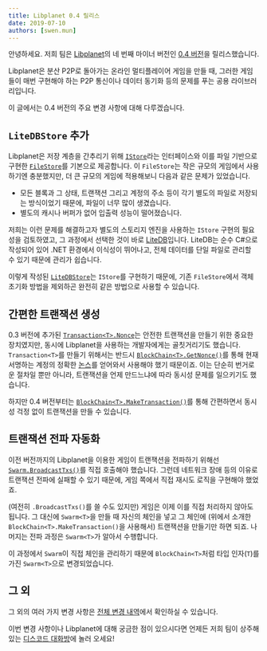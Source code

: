 ```yaml
---
title: Libplanet 0.4 릴리스
date: 2019-07-10
authors: [swen.mun]
---
```


안녕하세요. 저희 팀은 [Libplanet]의 네 번째 마이너 버전인 [0.4 버전][1]을 릴리스했습니다.

Libplanet은 분산 P2P로 돌아가는 온라인 멀티플레이어 게임을 만들 때, 그러한 게임들이 매번 구현해야 하는 P2P 통신이나 데이터 동기화 등의 문제를 푸는 공용 라이브러리입니다.

이 글에서는 0.4 버전의 주요 변경 사항에 대해 다루겠습니다.

[Libplanet]: https://libplanet.io/
[1]: https://github.com/planetarium/libplanet/releases/tag/0.4.0


`LiteDBStore` 추가
------------------

Libplanet은 저장 계층을 간추리기 위해 [`IStore`]라는 인터페이스와 이를 파일 기반으로 구현한 [`FileStore`]를 기본으로 제공합니다. 이 `FileStore`는 작은 규모의 게임에서 사용하기엔 충분했지만, 더 큰 규모의 게임에 적용해보니 다음과 같은 문제가 있었습니다.

- 모든 블록과 그 상태, 트랜잭션 그리고 계정의 주소 등이 각기 별도의 파일로 저장되는 방식이었기 때문에, 파일이 너무 많이 생겼습니다.
- 별도의 캐시나 버퍼가 없어 입출력 성능이 떨어졌습니다.

저희는 이런 문제를 해결하고자 별도의 스토리지 엔진을 사용하는 `IStore` 구현의 필요성을 검토하였고, 그 과정에서 선택한 것이 바로 [LiteDB]입니다. LiteDB는 순수 C#으로 작성되어 있어 .NET 환경에서 이식성이 뛰어나고, 전체 데이터를 단일 파일로 관리할 수 있기 때문에 관리가 쉽습니다.

이렇게 작성된 [`LiteDBStore`]는 `IStore`를 구현하기 때문에, 기존 `FileStore`에서 객체 초기화 방법을 제외하곤 완전히 같은 방법으로 사용할 수 있습니다.

[`IStore`]: https://docs.libplanet.io/0.4.0/api/Libplanet.Store.IStore.html
[`FileStore`]: https://docs.libplanet.io/0.4.0/api/Libplanet.Store.FileStore.html
[LiteDB]: https://www.litedb.org/
[`LiteDBStore`]: https://docs.libplanet.io/0.4.0/api/Libplanet.Store.LiteDBStore.html


간편한 트랜잭션 생성
-------------------

0.3 버전에 추가된 [`Transaction<T>.Nonce`]는 안전한 트랜잭션을 만들기 위한 중요한 장치였지만, 동시에 Libplanet을 사용하는 개발자에게는 골칫거리기도 했습니다. `Transaction<T>`를 만들기 위해서는 반드시 [`BlockChain<T>.GetNonce()`]를 통해 현재 서명하는 계정의 정확한 [논스]를 얻어와서 사용해야 했기 때문이죠. 이는 단순히 번거로운 절차일 뿐만 아니라, 트랜잭션을 언제 만드느냐에 따라 동시성 문제를 일으키기도 했습니다.

하지만 0.4 버전부터는 [`BlockChain<T>.MakeTransaction()`]를 통해 간편하면서 동시성 걱정 없이 트랜잭션을 만들 수 있습니다.

[`Transaction<T>.Nonce`]: https://docs.libplanet.io/0.3.0/api/Libplanet.Tx.Transaction-1.html#Libplanet_Tx_Transaction_1_Nonce
[`BlockChain<T>.GetNonce()`]: https://docs.libplanet.io/0.3.0/api/Libplanet.Blockchain.BlockChain-1.html#Libplanet_Blockchain_BlockChain_1_GetNonce_Libplanet_Address_
[`BlockChain<T>.MakeTransaction()`]: https://docs.libplanet.io/0.4.0/api/Libplanet.Blockchain.BlockChain-1.html#Libplanet_Blockchain_BlockChain_1_MakeTransaction_Libplanet_Crypto_PrivateKey_System_Collections_Generic_IEnumerable__0__System_Collections_Immutable_IImmutableSet_Libplanet_Address__System_Nullable_System_DateTimeOffset__System_Boolean_
[논스]: https://en.wikipedia.org/wiki/Cryptographic_nonce


트랜잭션 전파 자동화
--------------------

이전 버전까지의 Libplanet을 이용한 게임이 트랜잭션을 전파하기 위해선 [`Swarm.BroadcastTxs()`]를 직접 호출해야 했습니다. 그런데 네트워크 장애 등의 이유로 트랜잭션 전파에 실패할 수 있기 때문에, 게임 쪽에서 직접 재시도 로직을 구현해야 했었죠.

(여전히 `.BroadcastTxs()`를 쓸 수도 있지만) 게임은 이제 이를 직접 처리하지 않아도 됩니다. 그 대신에 `Swarm<T>`을 만들 때 자신의 체인을 넣고 그 체인에 (위에서 소개한 `BlockChain<T>.MakeTransaction()`을 사용해서) 트랜잭션을 만들기만 하면 되죠. 나머지는 전파 과정은 `Swarm<T>`가 알아서 수행합니다.

이 과정에서 `Swarm`이 직접 체인을 관리하기 때문에 `BlockChain<T>`처럼 타입 인자(`T`)를 가진 `Swarm<T>`으로 변경되었습니다.


[`Swarm.BroadcastTxs()`]: https://docs.libplanet.io/0.3.0/api/Libplanet.Net.Swarm.html#Libplanet_Net_Swarm_BroadcastTxs__1_System_Collections_Generic_IEnumerable_Libplanet_Tx_Transaction___0___


그 외
----

그 외의 여러 가지 변경 사항은 [전체 변경 내역][1]에서 확인하실 수 있습니다.

이번 변경 사항이나 Libplanet에 대해 궁금한 점이 있으시다면 언제든 저희 팀이 상주해 있는 [디스코드 대화방][2]에 놀러 오세요!

[2]: https://discord.gg/ue9fgc3

